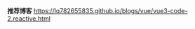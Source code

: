 <!--
 * @Author: blueyuyu ublueyuyuyu@gmail.com
 * @Date: 2024-09-26 07:06:46
 * @LastEditors: blueyuyu ublueyuyuyu@gmail.com
 * @LastEditTime: 2024-09-26 07:07:00
 * @FilePath: \fishNote\docs\recommend\blogs.md
 * @Description: 这是默认设置,请设置`customMade`, 打开koroFileHeader查看配置 进行设置: https://github.com/OBKoro1/koro1FileHeader/wiki/%E9%85%8D%E7%BD%AE
-->
**推荐博客**
https://lq782655835.github.io/blogs/vue/vue3-code-2.reactive.html